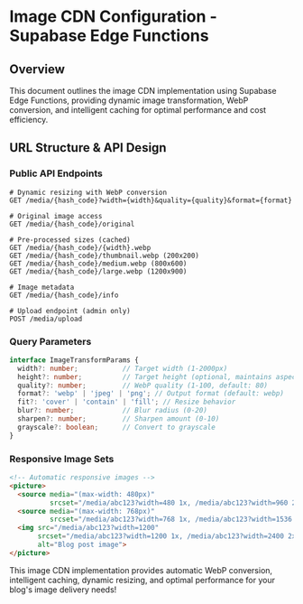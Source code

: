 # Image CDN Configuration - Supabase Edge Functions

## Overview

This document outlines the image CDN implementation using Supabase Edge Functions, providing dynamic image transformation, WebP conversion, and intelligent caching for optimal performance and cost efficiency.

## URL Structure & API Design

### Public API Endpoints
```
# Dynamic resizing with WebP conversion
GET /media/{hash_code}?width={width}&quality={quality}&format={format}

# Original image access
GET /media/{hash_code}/original

# Pre-processed sizes (cached)
GET /media/{hash_code}/{width}.webp
GET /media/{hash_code}/thumbnail.webp (200x200)
GET /media/{hash_code}/medium.webp (800x600)
GET /media/{hash_code}/large.webp (1200x900)

# Image metadata
GET /media/{hash_code}/info

# Upload endpoint (admin only)
POST /media/upload
```

### Query Parameters
```typescript
interface ImageTransformParams {
  width?: number;           // Target width (1-2000px)
  height?: number;          // Target height (optional, maintains aspect ratio if not provided)
  quality?: number;         // WebP quality (1-100, default: 80)
  format?: 'webp' | 'jpeg' | 'png'; // Output format (default: webp)
  fit?: 'cover' | 'contain' | 'fill'; // Resize behavior
  blur?: number;            // Blur radius (0-20)
  sharpen?: number;         // Sharpen amount (0-10)
  grayscale?: boolean;      // Convert to grayscale
}
```

### Responsive Image Sets
```html
<!-- Automatic responsive images -->
<picture>
  <source media="(max-width: 480px)" 
          srcset="/media/abc123?width=480 1x, /media/abc123?width=960 2x">
  <source media="(max-width: 768px)" 
          srcset="/media/abc123?width=768 1x, /media/abc123?width=1536 2x">
  <img src="/media/abc123?width=1200" 
       srcset="/media/abc123?width=1200 1x, /media/abc123?width=2400 2x"
       alt="Blog post image">
</picture>
```

This image CDN implementation provides automatic WebP conversion, intelligent caching, dynamic resizing, and optimal performance for your blog's image delivery needs!